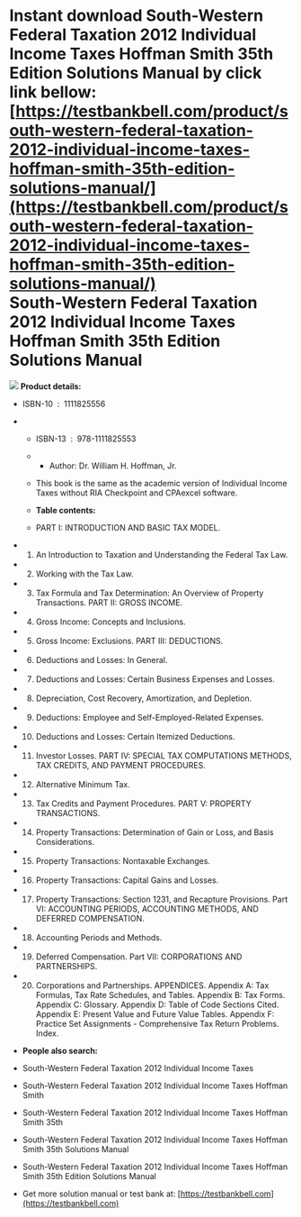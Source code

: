 Instant download **South-Western Federal Taxation 2012 Individual Income Taxes Hoffman Smith 35th Edition Solutions Manual** by click link bellow:  
[https://testbankbell.com/product/south-western-federal-taxation-2012-individual-income-taxes-hoffman-smith-35th-edition-solutions-manual/](https://testbankbell.com/product/south-western-federal-taxation-2012-individual-income-taxes-hoffman-smith-35th-edition-solutions-manual/)  
South-Western Federal Taxation 2012 Individual Income Taxes Hoffman Smith 35th Edition Solutions Manual
=======================================================================================================


![](https://testbankbell.com/wp-content/uploads/2023/05/south-western-federal-taxation-2012-individual-income-taxes-hoffman-smith-35th-sm.jpg)
**Product details:**
* ISBN-10 ‏ : ‎ 1111825556
* * ISBN-13 ‏ : ‎ 978-1111825553
  * * Author: Dr. William H. Hoffman, Jr.
   
  * This book is the same as the academic version of Individual Income Taxes without RIA Checkpoint and CPAexcel software.
 
  * **Table contents:**
  * PART I: INTRODUCTION AND BASIC TAX MODEL.
 
* 1. An Introduction to Taxation and Understanding the Federal Tax Law.
 
* 2. Working with the Tax Law.
 
* 3. Tax Formula and Tax Determination: An Overview of Property Transactions. PART II: GROSS INCOME.
 
* 4. Gross Income: Concepts and Inclusions.
 
* 5. Gross Income: Exclusions. PART III: DEDUCTIONS.
 
* 6. Deductions and Losses: In General.
 
* 7. Deductions and Losses: Certain Business Expenses and Losses.
 
* 8. Depreciation, Cost Recovery, Amortization, and Depletion.
 
* 9. Deductions: Employee and Self-Employed-Related Expenses.
 
* 10. Deductions and Losses: Certain Itemized Deductions.
 
* 11. Investor Losses. PART IV: SPECIAL TAX COMPUTATIONS METHODS, TAX CREDITS, AND PAYMENT PROCEDURES.
 
* 12. Alternative Minimum Tax.
 
* 13. Tax Credits and Payment Procedures. PART V: PROPERTY TRANSACTIONS.
 
* 14. Property Transactions: Determination of Gain or Loss, and Basis Considerations.
 
* 15. Property Transactions: Nontaxable Exchanges.
 
* 16. Property Transactions: Capital Gains and Losses.
 
* 17. Property Transactions: Section 1231, and Recapture Provisions. Part VI: ACCOUNTING PERIODS, ACCOUNTING METHODS, AND DEFERRED COMPENSATION.
 
* 18. Accounting Periods and Methods.
 
* 19. Deferred Compensation. Part VII: CORPORATIONS AND PARTNERSHIPS.
 
* 20. Corporations and Partnerships. APPENDICES. Appendix A: Tax Formulas, Tax Rate Schedules, and Tables. Appendix B: Tax Forms. Appendix C: Glossary. Appendix D: Table of Code Sections Cited. Appendix E: Present Value and Future Value Tables. Appendix F: Practice Set Assignments - Comprehensive Tax Return Problems. Index.
 
* **People also search:**

* South-Western Federal Taxation 2012 Individual Income Taxes
* South-Western Federal Taxation 2012 Individual Income Taxes Hoffman Smith
* South-Western Federal Taxation 2012 Individual Income Taxes Hoffman Smith 35th
* South-Western Federal Taxation 2012 Individual Income Taxes Hoffman Smith 35th Solutions Manual
* South-Western Federal Taxation 2012 Individual Income Taxes Hoffman Smith 35th Edition Solutions Manual
*  Get more solution manual or test bank at: [https://testbankbell.com](https://testbankbell.com)
